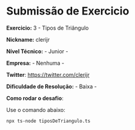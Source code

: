 # Submissão de Exercicio

**Exercicio:** 3 - Tipos de Triângulo

**Nickname:** clerijr

**Nível Técnico:** - Junior -

**Empresa:** - Nenhuma -

**Twitter**: https://twitter.com/clerijr

**Dificuldade de Resolução:** - Baixa -

**Como rodar o desafio**: 

Use o comando abaixo: 
```bash
npx ts-node tiposDeTriangulo.ts
```